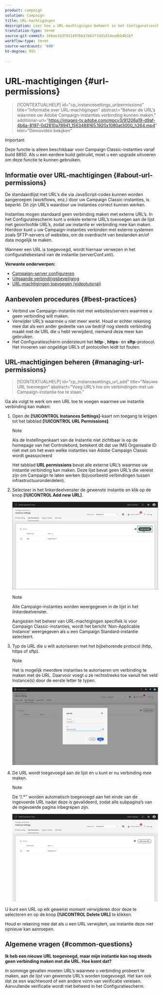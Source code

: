 ```yaml
---
product: campaign
solution: Campaign
title: URL-machtigingen
description: Leer hoe u URL-machtigingen beheert in het Configuratiescherm
translation-type: tm+mt
source-git-commit: 168ae32d7931497bb37d63f7dd1d14eadbb4b1bf
workflow-type: tm+mt
source-wordcount: '608'
ht-degree: 95%

---
```



# URL-machtigingen {#url-permissions}

>[!CONTEXTUALHELP]
>id="cp_instancesettings_urlpermissions"
>title="Informatie over URL-machtigingen"
>abstract="Beheer de URL’s waarmee uw Adobe Campaign-instanties verbinding kunnen maken."
>additional-url="https://images-tv.adobe.com/mpcv3/91206a19-d9af-4b6a-8197-0d2810a78941_1563488165.1920x1080at3000_h264.mp4" text="Demovideo bekijken"

>[!IMPORTANT]
>
>Deze functie is alleen beschikbaar voor Campaign Classic-instanties vanaf build 8850. Als u een eerdere build gebruikt, moet u een upgrade uitvoeren om deze functie te kunnen gebruiken.

## Informatie over URL-machtigingen {#about-url-permissions}

De standaardlijst met URL’s die via JavaScript-codes kunnen worden aangeroepen (workflows, enz.) door uw Campaign Classic-instanties, is beperkt. Dit zijn URL’s waardoor uw instanties correct kunnen werken.

Instanties mogen standaard geen verbinding maken met externe URL’s. In het Configuratiescherm kunt u enkele externe URL’s toevoegen aan de lijst met geoorloofde URL’s, zodat uw instantie er verbinding mee kan maken. Hierdoor kunt u uw Campaign-instanties verbinden met externe systemen zoals SFTP-servers of websites, om de overdracht van bestanden en/of data mogelijk te maken.

Wanneer een URL is toegevoegd, wordt hiernaar verwezen in het configuratiebestand van de instantie (serverConf.xml).

**Verwante onderwerpen:**

* [Campaign-server configureren](https://docs.campaign.adobe.com/doc/AC/en/INS_Additional_configurations_Configuring_Campaign_server.html)
* [Uitgaande verbindingsbeveiliging](https://docs.campaign.adobe.com/doc/AC/en/INS_Additional_configurations_Configuring_Campaign_server.html#Outgoing_connection_protection)
* [URL-machtigingen toevoegen (videotutorial)](https://docs.adobe.com/content/help/en/campaign-learn/campaign-classic-tutorials/administrating/control-panel-acc/adding-url-permissions.html)

## Aanbevolen procedures {#best-practices}

* Verbind uw Campaign-instantie niet met websites/servers waarmee u geen verbinding wilt maken.
* Verwijder URL’s waarmee u niet meer werkt. Houd er echter rekening mee dat als een ander gedeelte van uw bedrijf nog steeds verbinding maakt met de URL die u hebt verwijderd, niemand deze meer kan gebruiken.
* Het Configuratiescherm ondersteunt het **http**-, **https**- en **sftp**-protocol. Het invoeren van ongeldige URL’s of protocollen leidt tot fouten.

## URL-machtigingen beheren {#managing-url-permissions}

>[!CONTEXTUALHELP]
>id="cp_instancesettings_url_add"
>title="Nieuwe URL toevoegen"
>abstract="Voeg URL’s toe om verbindingen met uw Campaign-instantie toe te staan."

Ga als volgt te werk om een URL toe te voegen waarmee uw instantie verbinding kan maken:

1. Open de **[!UICONTROL Instances Settings]**-kaart om toegang te krijgen tot het tabblad **[!UICONTROL URL Permissions]**.

   >[!NOTE]
   >
   >Als de Instellingenkaart van de Instantie niet zichtbaar is op de homepage van het Controlebord, betekent dit dat uw IMS Organisatie ID niet met om het even welke instanties van Adobe Campaign Classic wordt geassocieerd
   >
   >Het tabblad <b><span class="uicontrol">URL permissions</span></b> bevat alle externe URL’s waarmee uw instantie verbinding kan maken. Deze lijst bevat geen URL’s die vereist zijn om Campaign te laten werken (bijvoorbeeld verbindingen tussen infrastructuuronderdelen).

1. Selecteer in het linkerdeelvenster de gewenste instantie en klik op de knop **[!UICONTROL Add new URL]**.

   ![](assets/add_url1.png)

   >[!NOTE]
   >
   >Alle Campaign-instanties worden weergegeven in de lijst in het linkerdeelvenster.
   >
   >Aangezien het beheer van URL-machtigingen specifiek is voor Campaign Classic-instanties, wordt het bericht ‘Non-Applicable Instance’ weergegeven als u een Campaign Standard-instantie selecteert.

1. Typ de URL die u wilt autoriseren met het bijbehorende protocol (http, https of sftp).

   >[!NOTE]
   >
   >Het is mogelijk meerdere instanties te autoriseren om verbinding te maken met de URL. Daarvoor voegt u ze rechtstreeks toe vanuit het veld Instance(s) door de eerste letter te typen.

   ![](assets/add_url2.png)

1. De URL wordt toegevoegd aan de lijst en u kunt er nu verbinding mee maken.

   >[!NOTE]
   >
   >De “/.*’’ worden automatisch toegevoegd aan het einde van de ingevoerde URL nadat deze is gevalideerd, zodat alle subpagina’s van de ingevoerde pagina inbegrepen zijn.

   ![](assets/add_url_listnew.png)

U kunt een URL op elk gewenst moment verwijderen door deze te selecteren en op de knop **[!UICONTROL Delete URL]** te klikken.

Houd er rekening mee dat als u een URL verwijdert, uw instantie deze niet opnieuw kan aanroepen.

## Algemene vragen {#common-questions}

**Ik heb een nieuwe URL toegevoegd, maar mijn instantie kan nog steeds geen verbinding maken met die URL. Hoe komt dat?**

In sommige gevallen moeten URL’s waarmee u verbinding probeert te maken, aan de lijst van gewenste URL’s worden toegevoegd. Het kan ook dat ze een wachtwoord of een andere vorm van verificatie vereisen. Aanvullende verificatie wordt niet beheerd in het Configuratiescherm.
